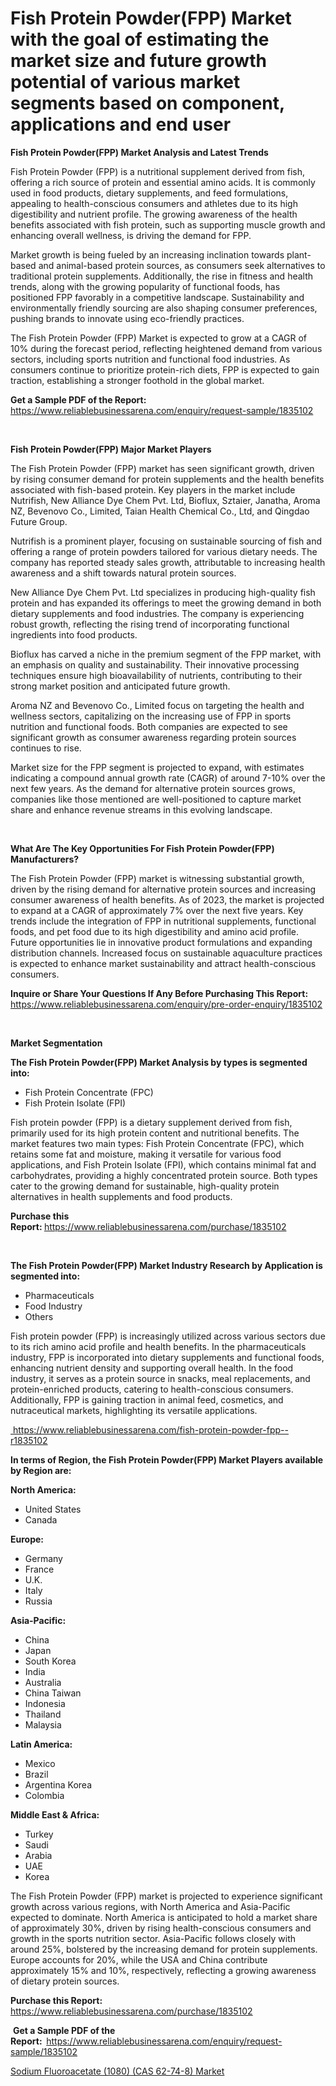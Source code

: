 <p><h1>Fish Protein Powder(FPP) Market with the goal of estimating the market size and future growth potential of various market segments based on component, applications and end user</h1></p><p><strong>Fish Protein Powder(FPP) Market Analysis and Latest Trends</strong></p>
<p><p>Fish Protein Powder (FPP) is a nutritional supplement derived from fish, offering a rich source of protein and essential amino acids. It is commonly used in food products, dietary supplements, and feed formulations, appealing to health-conscious consumers and athletes due to its high digestibility and nutrient profile. The growing awareness of the health benefits associated with fish protein, such as supporting muscle growth and enhancing overall wellness, is driving the demand for FPP.</p><p>Market growth is being fueled by an increasing inclination towards plant-based and animal-based protein sources, as consumers seek alternatives to traditional protein supplements. Additionally, the rise in fitness and health trends, along with the growing popularity of functional foods, has positioned FPP favorably in a competitive landscape. Sustainability and environmentally friendly sourcing are also shaping consumer preferences, pushing brands to innovate using eco-friendly practices.</p><p>The Fish Protein Powder (FPP) Market is expected to grow at a CAGR of 10% during the forecast period, reflecting heightened demand from various sectors, including sports nutrition and functional food industries. As consumers continue to prioritize protein-rich diets, FPP is expected to gain traction, establishing a stronger foothold in the global market.</p></p>
<p><strong>Get a Sample PDF of the Report:&nbsp;</strong> <a href="https://www.reliablebusinessarena.com/enquiry/request-sample/1835102?utm_campaign=3163&utm_medium=2&utm_source=Github&utm_content=ia&utm_term=26032025&utm_id=fish-protein-powderfpp">https://www.reliablebusinessarena.com/enquiry/request-sample/1835102</a></p>
<p>&nbsp;</p>
<p><strong>Fish Protein Powder(FPP) Major Market Players</strong></p>
<p><p>The Fish Protein Powder (FPP) market has seen significant growth, driven by rising consumer demand for protein supplements and the health benefits associated with fish-based protein. Key players in the market include Nutrifish, New Alliance Dye Chem Pvt. Ltd, Bioflux, Sztaier, Janatha, Aroma NZ, Bevenovo Co., Limited, Taian Health Chemical Co., Ltd, and Qingdao Future Group.</p><p>Nutrifish is a prominent player, focusing on sustainable sourcing of fish and offering a range of protein powders tailored for various dietary needs. The company has reported steady sales growth, attributable to increasing health awareness and a shift towards natural protein sources. </p><p>New Alliance Dye Chem Pvt. Ltd specializes in producing high-quality fish protein and has expanded its offerings to meet the growing demand in both dietary supplements and food industries. The company is experiencing robust growth, reflecting the rising trend of incorporating functional ingredients into food products.</p><p>Bioflux has carved a niche in the premium segment of the FPP market, with an emphasis on quality and sustainability. Their innovative processing techniques ensure high bioavailability of nutrients, contributing to their strong market position and anticipated future growth.</p><p>Aroma NZ and Bevenovo Co., Limited focus on targeting the health and wellness sectors, capitalizing on the increasing use of FPP in sports nutrition and functional foods. Both companies are expected to see significant growth as consumer awareness regarding protein sources continues to rise.</p><p>Market size for the FPP segment is projected to expand, with estimates indicating a compound annual growth rate (CAGR) of around 7-10% over the next few years. As the demand for alternative protein sources grows, companies like those mentioned are well-positioned to capture market share and enhance revenue streams in this evolving landscape.</p></p>
<p>&nbsp;</p>
<p><strong>What Are The Key Opportunities For Fish Protein Powder(FPP) Manufacturers?</strong></p>
<p><p>The Fish Protein Powder (FPP) market is witnessing substantial growth, driven by the rising demand for alternative protein sources and increasing consumer awareness of health benefits. As of 2023, the market is projected to expand at a CAGR of approximately 7% over the next five years. Key trends include the integration of FPP in nutritional supplements, functional foods, and pet food due to its high digestibility and amino acid profile. Future opportunities lie in innovative product formulations and expanding distribution channels. Increased focus on sustainable aquaculture practices is expected to enhance market sustainability and attract health-conscious consumers.</p></p>
<p><strong>Inquire or Share Your Questions If Any Before Purchasing This Report:</strong> <a href="https://www.reliablebusinessarena.com/enquiry/pre-order-enquiry/1835102?utm_campaign=3163&utm_medium=2&utm_source=Github&utm_content=ia&utm_term=26032025&utm_id=fish-protein-powderfpp">https://www.reliablebusinessarena.com/enquiry/pre-order-enquiry/1835102</a></p>
<p>&nbsp;</p>
<p><strong>Market Segmentation</strong></p>
<p><strong>The Fish Protein Powder(FPP) Market Analysis by types is segmented into:</strong></p>
<p><ul><li>Fish Protein Concentrate (FPC)</li><li>Fish Protein Isolate (FPI)</li></ul></p>
<p><p>Fish protein powder (FPP) is a dietary supplement derived from fish, primarily used for its high protein content and nutritional benefits. The market features two main types: Fish Protein Concentrate (FPC), which retains some fat and moisture, making it versatile for various food applications, and Fish Protein Isolate (FPI), which contains minimal fat and carbohydrates, providing a highly concentrated protein source. Both types cater to the growing demand for sustainable, high-quality protein alternatives in health supplements and food products.</p></p>
<p><strong>Purchase this Report:&nbsp;</strong><a href="https://www.reliablebusinessarena.com/purchase/1835102?utm_campaign=3163&utm_medium=2&utm_source=Github&utm_content=ia&utm_term=26032025&utm_id=fish-protein-powderfpp">https://www.reliablebusinessarena.com/purchase/1835102</a></p>
<p>&nbsp;</p>
<p><strong>The Fish Protein Powder(FPP) Market Industry Research by Application is segmented into:</strong></p>
<p><ul><li>Pharmaceuticals</li><li>Food Industry</li><li>Others</li></ul></p>
<p><p>Fish protein powder (FPP) is increasingly utilized across various sectors due to its rich amino acid profile and health benefits. In the pharmaceuticals industry, FPP is incorporated into dietary supplements and functional foods, enhancing nutrient density and supporting overall health. In the food industry, it serves as a protein source in snacks, meal replacements, and protein-enriched products, catering to health-conscious consumers. Additionally, FPP is gaining traction in animal feed, cosmetics, and nutraceutical markets, highlighting its versatile applications.</p></p>
<p><a href="https://www.reliablebusinessarena.com/fish-protein-powder-fpp--r1835102?utm_campaign=3163&utm_medium=2&utm_source=Github&utm_content=ia&utm_term=26032025&utm_id=fish-protein-powderfpp">&nbsp;https://www.reliablebusinessarena.com/fish-protein-powder-fpp--r1835102</a></p>
<p><strong>In terms of Region, the Fish Protein Powder(FPP) Market Players available by Region are:</strong></p>
<p>
    <p> <strong> North America: </strong>
        <ul>
            <li>United States</li>
            <li>Canada</li>
        </ul>
        </p> 
    <p> <strong> Europe: </strong>
        <ul>
            <li>Germany</li>
            <li>France</li>
            <li>U.K.</li>
            <li>Italy</li>
            <li>Russia</li>
        </ul>
        </p> 
    <p> <strong> Asia-Pacific: </strong>
        <ul>
            <li>China</li>
            <li>Japan</li>
            <li>South Korea</li>
            <li>India</li>
            <li>Australia</li>
            <li>China Taiwan</li>
            <li>Indonesia</li>
            <li>Thailand</li>
            <li>Malaysia</li>
        </ul>
        </p> 
    <p> <strong> Latin America: </strong>
        <ul>
            <li>Mexico</li>
            <li>Brazil</li>
            <li>Argentina Korea</li>
            <li>Colombia</li>
        </ul>
        </p> 
    <p> <strong> Middle East & Africa: </strong>
        <ul>
            <li>Turkey</li>
            <li>Saudi</li>
            <li>Arabia</li>
            <li>UAE</li>
            <li>Korea</li>
        </ul>
    </p>
    </p>
<p><p>The Fish Protein Powder (FPP) market is projected to experience significant growth across various regions, with North America and Asia-Pacific expected to dominate. North America is anticipated to hold a market share of approximately 30%, driven by rising health-conscious consumers and growth in the sports nutrition sector. Asia-Pacific follows closely with around 25%, bolstered by the increasing demand for protein supplements. Europe accounts for 20%, while the USA and China contribute approximately 15% and 10%, respectively, reflecting a growing awareness of dietary protein sources.</p></p>
<p><strong>Purchase this Report: </strong><a href="https://www.reliablebusinessarena.com/purchase/1835102?utm_campaign=3163&utm_medium=2&utm_source=Github&utm_content=ia&utm_term=26032025&utm_id=fish-protein-powderfpp">https://www.reliablebusinessarena.com/purchase/1835102</a></p>
<p>&nbsp;<strong>Get a Sample PDF of the Report:&nbsp;&nbsp;</strong><a href="https://www.reliablebusinessarena.com/enquiry/request-sample/1835102?utm_campaign=3163&utm_medium=2&utm_source=Github&utm_content=ia&utm_term=26032025&utm_id=fish-protein-powderfpp">https://www.reliablebusinessarena.com/enquiry/request-sample/1835102</a></p>
<p><strong></strong></p>
<p><p><a href="https://github.com/ziogaskangui96/Market-Research-Report-List-1/blob/main/sodium-fluoroacetate-1080-cas-62-74-8-market.md?utm_campaign=3163&utm_medium=2&utm_source=Github&utm_content=ia&utm_term=26032025&utm_id=fish-protein-powderfpp">Sodium Fluoroacetate (1080) (CAS 62-74-8) Market</a></p></p>